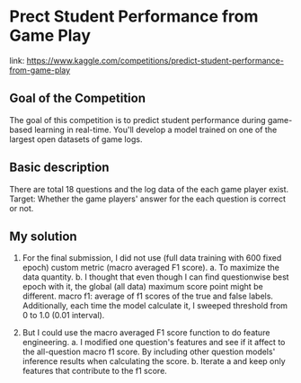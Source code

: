 # Prect Student Performance from Game Play
link: https://www.kaggle.com/competitions/predict-student-performance-from-game-play

## Goal of the Competition
The goal of this competition is to predict student performance during game-based learning in real-time. You'll develop a model trained on one of the largest open datasets of game logs.

## Basic description
There are total 18 questions and the log data of the each game player exist. Target: Whether the game players' answer for the each question is correct or not.

## My solution
1. For the final submission, I did not use (full data training with 600 fixed epoch) custom metric (macro averaged F1 score).
    a. To maximize the data quantity.
    b. I thought that even though I can find questionwise best epoch with it, the global (all data) maximum score point might be different.
macro f1: average of f1 scores of the true and false labels. Additionally, each time the model calculate it, I sweeped threshold from 0 to 1.0 (0.01 interval).

2. But I could use the macro averaged F1 score function to do feature engineering.
    a. I modified one question's features and see if it affect to the all-question macro f1 score. By including other question models' inference results when calculating the score.
    b. Iterate a and keep only features that contribute to the f1 score.

